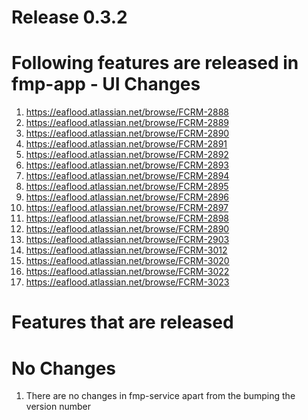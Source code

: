 # Release 0.3.2

# Following features are released in fmp-app - UI Changes
1) https://eaflood.atlassian.net/browse/FCRM-2888
2) https://eaflood.atlassian.net/browse/FCRM-2889
3) https://eaflood.atlassian.net/browse/FCRM-2890
4) https://eaflood.atlassian.net/browse/FCRM-2891
5) https://eaflood.atlassian.net/browse/FCRM-2892
6) https://eaflood.atlassian.net/browse/FCRM-2893
7) https://eaflood.atlassian.net/browse/FCRM-2894
8) https://eaflood.atlassian.net/browse/FCRM-2895
9) https://eaflood.atlassian.net/browse/FCRM-2896
10) https://eaflood.atlassian.net/browse/FCRM-2897
11) https://eaflood.atlassian.net/browse/FCRM-2898
12) https://eaflood.atlassian.net/browse/FCRM-2890
13) https://eaflood.atlassian.net/browse/FCRM-2903
14) https://eaflood.atlassian.net/browse/FCRM-3012
15) https://eaflood.atlassian.net/browse/FCRM-3020
16) https://eaflood.atlassian.net/browse/FCRM-3022
17) https://eaflood.atlassian.net/browse/FCRM-3023


# Features that are released


# No Changes
1) There are no changes in fmp-service apart from the bumping the version number